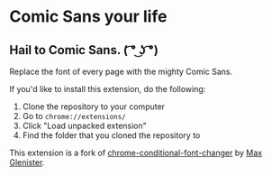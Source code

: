 # Comic Sans your life

## Hail to Comic Sans. ( ͡° ͜ʖ ͡°)

Replace the font of every page with the mighty Comic Sans.

If you'd like to install this extension, do the following:

1. Clone the repository to your computer
2. Go to `chrome://extensions/`
3. Click "Load unpacked extension"
4. Find the folder that you cloned the repository to

This extension is a fork of [chrome-conditional-font-changer](https://github.com/omgmog/chrome-conditional-font-changer) by [Max Glenister](https://github.com/omgmog).
